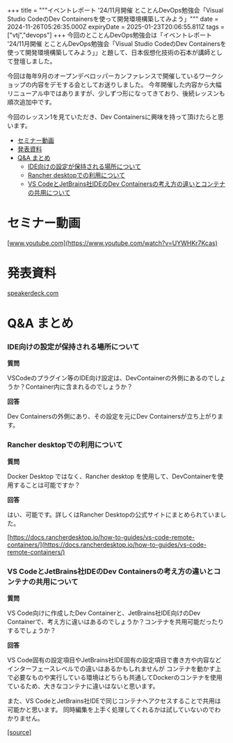 +++
title = """イベントレポート '24/11月開催 とことんDevOps勉強会「Visual Studio CodeのDev Containersを使って開発環境構築してみよう」"""
date = 2024-11-26T05:26:35.000Z
expiryDate = 2025-01-23T20:06:55.811Z
tags = ["vtj","devops"]
+++
今回のとことんDevOps勉強会は「イベントレポート '24/11月開催 とことんDevOps勉強会「Visual Studio CodeのDev Containersを使って開発環境構築してみよう」」と題して、日本仮想化技術の石本が講師として登壇しました。

今回は毎年9月のオープンデベロッパーカンファレンスで開催しているワークショップの内容をデモする会としてお送りしました。 今年開催した内容から大幅リニューアル中ではありますが、少しずつ形になってきており、後続レッスンも順次追加中です。

今回のレッスン1を見ていただき、Dev Containersに興味を持って頂けたらと思います。

*   [セミナー動画](#セミナー動画)
*   [発表資料](#発表資料)
*   [Q&A まとめ](#QA-まとめ)
    *   [IDE向けの設定が保持される場所について](#IDE向けの設定が保持される場所について)
    *   [Rancher desktopでの利用について](#Rancher-desktopでの利用について)
    *   [VS CodeとJetBrains社IDEのDev Containersの考え方の違いとコンテナの共用について](#VS-CodeとJetBrains社IDEのDev-Containersの考え方の違いとコンテナの共用について)

セミナー動画
======

[www.youtube.com](https://www.youtube.com/watch?v=UYWHKr7Kcas)

発表資料
====

[speakerdeck.com](https://speakerdeck.com/devops_vtj/11yue-kai-cui-visual-studio-codenodev-containerswoshi-tutekai-fa-huan-jing-gou-zhu-sitemiyou)

Q&A まとめ
=======

### IDE向けの設定が保持される場所について

**質問**

VSCodeのプラグイン等のIDE向け設定は、DevContainerの外側にあるのでしょうか？Container内に含まれるのでしょうか？

**回答**

Dev Containersの外側にあり、その設定を元にDev Containersが立ち上がります。

### Rancher desktopでの利用について

**質問**

Docker Desktop ではなく、Rancher desktop を使用して、DevContainerを使用することは可能ですか？

**回答**

はい、可能です。詳しくはRancher Desktopの公式サイトにまとめられていました。

[https://docs.rancherdesktop.io/how-to-guides/vs-code-remote-containers/](https://docs.rancherdesktop.io/how-to-guides/vs-code-remote-containers/)

### VS CodeとJetBrains社IDEのDev Containersの考え方の違いとコンテナの共用について

**質問**

VS Code向けに作成したDev Containerと、JetBrains社IDE向けのDev Containerで、考え方に違いはあるのでしょうか？コンテナを共用可能だったりするでしょうか？

**回答**

VS Code固有の設定項目やJetBrains社IDE固有の設定項目で書き方や内容などインターフェースレベルでの違いはあるかもしれませんが コンテナを動かす上で必要なものや実行している環境はどちらも共通してDockerのコンテナを使用ているため、大きなコンテナに違いはないと思います。

また、VS CodeとJetBrains社IDEで同じコンテナへアクセスすることで共用は可能かと思います。 同時編集を上手く処理してくれるかは試していないのでわかりません。

[[source]](https://devops-blog.virtualtech.jp/entry/20241126/1732598795)
